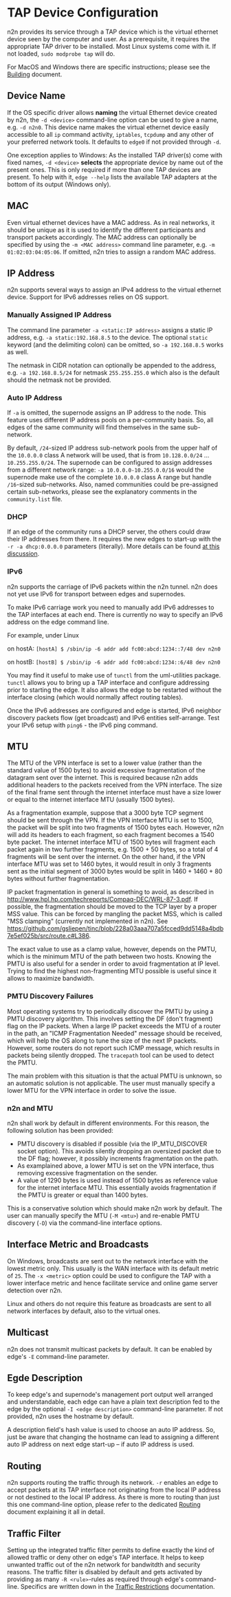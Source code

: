 # TAP Device Configuration

n2n provides its service through a TAP device which is the virtual ethernet device seen by the computer and user. As a prerequisite, it requires the appropriate TAP driver to be installed. Most Linux systems come with it. If not loaded, `sudo modprobe tap` will do.

For MacOS and Windows there are specific instructions; please see the [Building](Building.md) document.

## Device Name

If the OS specific driver allows **naming** the virtual Ethernet device created by n2n, the `-d <device>` command-line option can be used to give a name, e.g. `-d n2n0`. This device name makes the virtual ethernet device easily accessible to all `ip` command activity, `iptables`, `tcpdump` and any other of your preferred network tools. It defaults to `edge0` if not provided through `-d`.

One exception applies to Windows: As the installed TAP driver(s) come with fixed names, `-d <device>` **selects** the appropriate device by name out of the present ones. This is only required if more than one TAP devices are present. To help with it, `edge --help` lists the available TAP adapters at the bottom of its output (Windows only).

## MAC

Even virtual ethernet devices have a MAC address. As in real networks, it should be unique as it is used to identify the different participants and transport packets accordingly. The MAC address can optionally be specified by using the `-m <MAC address>` command line parameter, e.g. `-m 01:02:03:04:05:06`. If omitted, n2n tries to assign a random MAC address.

## IP Address

n2n supports several ways to assign an IPv4 address to the virtual ethernet device. Support for IPv6 addresses relies on OS support.

### Manually Assigned IP Address

The command line parameter `-a <static:IP address>` assigns a static IP address, e.g. `-a static:192.168.8.5` to the device. The optional `static` keyword (and the delimiting colon) can be omitted, so `-a 192.168.8.5` works as well.

The netmask in CIDR notation can optionally be appended to the address, e.g. `-a 192.168.8.5/24` for netmask `255.255.255.0` which also is the default should the netmask not be provided.

### Auto IP Address

If `-a` is omitted, the supernode assigns an IP address to the node. This feature uses different IP address pools on a per-community basis. So, all edges of the same community will find themselves in the same sub-network.

By default, `/24`-sized IP address sub-network pools from the upper half of the `10.0.0.0` class A network will be used, that is from `10.128.0.0/24` … `10.255.255.0/24`. The supernode can be configured to assign addresses from a different network range: `-a 10.0.0.0-10.255.0.0/16` would the supernode make use of the complete `10.0.0.0` class A range but handle `/16`-sized sub-networks. Also, named communities could be pre-assigned certain sub-networks, please see the explanatory comments in the `community.list` file.

### DHCP

If an edge of the community runs a DHCP server, the others could draw their IP addresses from there. It requires the new edges to start-up with the `-r -a dhcp:0.0.0.0` parameters (literally). More details can be found [at this discussion](https://github.com/ntop/n2n/issues/629).

### IPv6

n2n supports the carriage of IPv6 packets within the n2n tunnel. n2n does not
yet use IPv6 for transport between edges and supernodes.

To make IPv6 carriage work you need to manually add IPv6 addresses to the TAP
interfaces at each end. There is currently no way to specify an IPv6 address on
the edge command line.

For example, under Linux

on hostA:
`[hostA] $ /sbin/ip -6 addr add fc00:abcd:1234::7/48 dev n2n0`

on hostB:
`[hostB] $ /sbin/ip -6 addr add fc00:abcd:1234::6/48 dev n2n0`

You may find it useful to make use of `tunctl` from the uml-utilities
package. `tunctl` allows you to bring up a TAP interface and configure addressing
prior to starting the edge. It also allows the edge to be restarted without the
interface closing (which would normally affect routing tables).

Once the IPv6 addresses are configured and edge is started, IPv6 neighbor discovery
packets flow (get broadcast) and IPv6 entities self-arrange. Test your IPv6
setup with `ping6` - the IPv6 ping command.

## MTU

The MTU of the VPN interface is set to a lower value (rather than the standard
value of 1500 bytes) to avoid excessive fragmentation of the datagram sent over the internet.
This is required because n2n adds additional headers to the packets received from
the VPN interface. The size of the final frame sent through the internet interface
must have a size lower or equal to the internet interface MTU (usually 1500 bytes).

As a fragmentation example, suppose that a 3000 byte TCP segment should be sent through
the VPN. If the VPN interface MTU is set to 1500, the packet will be split into two
fragments of 1500 bytes each. However, n2n will add its headers to each fragment, so
each fragment becomes a 1540 byte packet. The internet interface MTU of 1500 bytes
will fragment each packet again in two further fragments, e.g. 1500 + 50 bytes, so a
total of 4 fragments will be sent over the internet. On the other hand, if the VPN interface
MTU was set to 1460 bytes, it would result in only 3 fragments sent as the initial segment of
3000 bytes would be split in 1460 + 1460 + 80 bytes without further fragmentation.

IP packet fragmentation in general is something to avoid, as described in
http://www.hpl.hp.com/techreports/Compaq-DEC/WRL-87-3.pdf. If possible,
the fragmentation should be moved to the TCP layer by a proper MSS value.
This can be forced by mangling the packet MSS, which is called "MSS clamping" (currently not
implemented in n2n). See https://github.com/gsliepen/tinc/blob/228a03aaa707a5fcced9dd5148a4bdb7e5ef025b/src/route.c#L386.

The exact value to use as a clamp value, however, depends on the PMTU, which is the minimum
MTU of the path between two hosts. Knowing the PMTU is also useful for a sender in order to
avoid fragmentation at IP level. Trying to find the highest non-fragmenting MTU possible is useful since it allows to
maximize bandwidth.

### PMTU Discovery Failures

Most operating systems try to periodically discover the PMTU by using a PMTU discovery algorithm.
This involves setting the DF (don't fragment) flag on the IP packets. When a large IP packet exceeds
the MTU of a router in the path, an "ICMP Fragmentation Needed" message should be received, which will
help the OS along to tune the size of the next IP packets. However, some routers do not report such ICMP message,
which results in packets being silently dropped. The `tracepath` tool can be used to detect the PMTU.

The main problem with this situation is that the actual PMTU is unknown, so an automatic
solution is not applicable. The user must manually specify a lower MTU for the VPN interface
in order to solve the issue.

### n2n and MTU

n2n shall work by default in different environments. For this reason, the following solution
has been provided:

- PMTU discovery is disabled if possible (via the IP_MTU_DISCOVER socket option). This avoids
  silently dropping an oversized packet due to the DF flag; however, it possibly increments fragmentation on the path.
- As examplained above, a lower MTU is set on the VPN interface, thus removing excessive fragmentation on
  the sender.
- A value of 1290 bytes is used instead of 1500 bytes as reference value for the internet interface MTU.
  This essentially avoids fragmentation if the PMTU is greater or equal than 1400 bytes.

This is a conservative solution which should make n2n work by default. The user can manually
specify the MTU (`-M <mtu>`) and re-enable PMTU discovery (`-D`) via the command-line interface options.

## Interface Metric and Broadcasts

On Windows, broadcasts are sent out to the network interface with the lowest metric only. This usually is the
WAN interface with its default metric of `25`. The `-x <metric>` option could be used to configure the TAP with a
lower interface metric and hence facilitate service and online game server detection over n2n.

Linux and others do not require this feature as broadcasts are sent to all network interfaces by default, also to the
virtual ones.

## Multicast

n2n does not transmit multicast packets by default. It can be enabled by edge's `-E` command-line parameter.

## Egde Description

To keep edge's and supernode's management port output well arranged and understandable, each edge can have a plain text description
fed to the edge by the optional `-I <edge description>` command-line parameter. If not provided, n2n uses the
hostname by default.

A description field's hash value is used to choose an auto IP address. So, just be aware that changing the hostname
can lead to assigning a different auto IP address on next edge start-up – if auto IP address is used.

## Routing

n2n supports routing the traffic through its network. `-r` enables an edge to accept packets at its TAP interface not originating from the local IP address or not destined to the local IP address. As there is more to routing than just this one command-line option, please refer to the dedicated [Routing](Routing.md) document
explaining it all in detail.

## Traffic Filter

Setting up the integrated traffic filter permits to define exactly the kind of allowed traffic or deny 
other on edge's TAP interface. It helps to keep unwanted traffic out of the n2n network for
bandwitdth and security reasons. The traffic filter is disabled by default and gets activated by providing
as many `-R <rule>`-rules as required through edge's command-line. Specifics are written down in the
[Traffic Restrictions](TrafficRestricitons.md) documentation.
